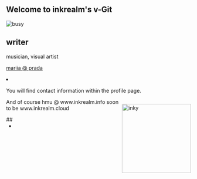 
## Welcome to inkrealm's v-Git

![busy](https://opengraph.githubassets.com/50bac31a39ca3aab8c74138c38e85cf1025a1037b5bae3e515c4f7e300981928/inkrealm/inkrealm)
	<h2>writer</h2>
	<p>musician, visual artist</p>
<a data-fancybox href="https://m.youtube.com/watch?v=vmGMwRm6_Jg">
   mariia @ prada 
</a>

<Li>

You will find contact information 
within the profile page.

<p style="float:right"><img height="188" src="https://64.media.tumblr.com/c89cf0b0d50c61a8e9cedc27a0c4c100/93dbb76ea7cb983e-a2/s400x600/0c8c887db47b1f97c235387f271a357273e23003.gifv" alt="inky" /></p>

<p>And of course hmu @ www.inkrealm.info
soon to be www.inkrealm.cloud</p>
##

*
